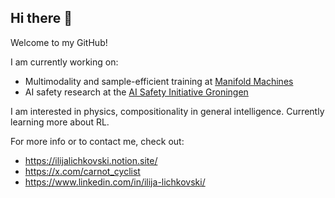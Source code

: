 ## Hi there 👋

Welcome to my GitHub!

I am currently working on:
- Multimodality and sample-efficient training at [Manifold Machines](https://manifold.mk/)
- AI safety research at the [AI Safety Initiative Groningen](https://www.aisig.org/)

I am interested in physics, compositionality in general intelligence. Currently learning more about RL.

For more info or to contact me, check out:
- https://ilijalichkovski.notion.site/
- https://x.com/carnot_cyclist
- https://www.linkedin.com/in/ilija-lichkovski/

<!--
**ilijalichkovski/ilijalichkovski** is a ✨ _special_ ✨ repository because its `README.md` (this file) appears on your GitHub profile.

Here are some ideas to get you started:

- 🔭 I’m currently working on ...
- 🌱 I’m currently learning ...
- 👯 I’m looking to collaborate on ...
- 🤔 I’m looking for help with ...
- 💬 Ask me about ...
- 📫 How to reach me: ...
- 😄 Pronouns: ...
- ⚡ Fun fact: ...
-->
